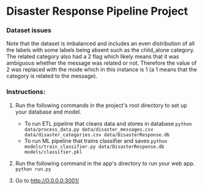 # Disaster Response Pipeline Project

### Dataset issues
Note that the dataset is imbalanced and includes an even distribution of all the labels with some labels being absent such as the child_alone category.
The related category also had a 2 flag which likely means that it was ambiguous whether the message was related or not. Therefore the value of 2 was replaced with the mode which in this instance is 1 (a 1 means that the category is related to the message).

### Instructions:
1. Run the following commands in the project's root directory to set up your database and model.

    - To run ETL pipeline that cleans data and stores in database
        `python data/process_data.py data/disaster_messages.csv data/disaster_categories.csv data/DisasterResponse.db`
    - To run ML pipeline that trains classifier and saves
        `python models/train_classifier.py data/DisasterResponse.db models/classifier.pkl`

2. Run the following command in the app's directory to run your web app.
    `python run.py`

3. Go to http://0.0.0.0:3001/
